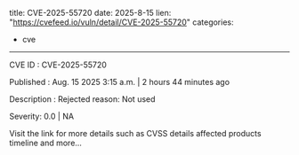  
title: CVE-2025-55720
date: 2025-8-15
lien: "https://cvefeed.io/vuln/detail/CVE-2025-55720"
categories:
  - cve
---

CVE ID : CVE-2025-55720

Published :  Aug. 15
2025
3:15 a.m. | 2 hours
44 minutes ago

Description : Rejected reason: Not used

Severity: 0.0 | NA

Visit the link for more details
such as CVSS details
affected products
timeline
and more...
